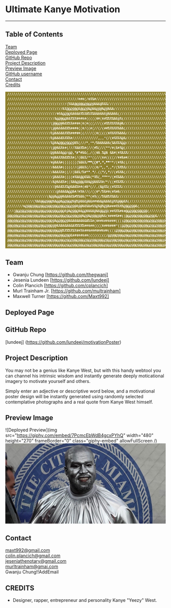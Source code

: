 # Ultimate Kanye Motivation

------


  ## Table of Contents

  [Team](#team) <br>
  [Deployed Page](#deployed-page) <br>
  [GitHub Repo](#github-repo) <br>
  [Project Description](#project-description)<br>
  [Preview Image](#preview-image)<br>
  [GitHub username](#github-username)<br>
  [Contact](#contact-me-with-questions)<br>
  [Credits](#credits)<br>

  ![Ye ASCII](./assets/images/Ye.png)

  ## Team

  - Gwanju Chung [https://github.com/thegwanj] 
  - Jesenia Lundeen [https://github.com/lundeej]
  - Colin Plancich [https://github.com/cplancich]
  - Murl Trainham Jr. [https://github.com/multrainham]
  - Maxwell Turner [https://github.com/Maxt992]

  ## Deployed Page

  

  ## GitHub Repo

  [lundeej] (https://github.com/lundeej/motivationPoster)  

  ## Project Description

  You may not be a genius like Kanye West, but with this handy webtool you can channel his intrinsic wisdom and instantly generate deeply moticational imagery to motivate yourself and others.

  Simply enter an adjective or descriptive word below, and a motivational poster design will be instantly generated using randomly selected contemplative photographs and a real quote from Kanye West himself.

  ## Preview Image
  ![Deployed Preview](img src="https://giphy.com/embed/7PcmcEbWdB4gcxPYhQ" width="480" height="270" frameBorder="0" class="giphy-embed" allowFullScreen /)
  ![SilverYeezy](./assets/images/silverYeezy.jpg)

  ## Contact

  maxt992@gmail.com <br>
  colin.plancich@gmail.com<br>
  jeseniathenotary@gmail.com <br>
  murltrainham@gmai.com<br>
  Gwanju Chung!!AddEmail

  ## CREDITS

  - Designer, rapper, entrepreneur and personality Kanye "Yeezy" West.
